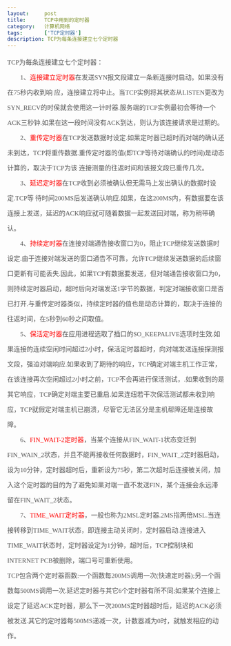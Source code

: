 ```yaml
---
layout:     post
title:      TCP中用到的定时器
category:   计算机网络
tags:       ['TCP定时器']
description: TCP为每条连接建立七个定时器
---
```



<div id="article_content" class="article_content clearfix">
            <link rel="stylesheet" href="https://csdnimg.cn/release/phoenix/template/css/ck_htmledit_views-833878f763.css">
                                        <link rel="stylesheet" href="https://csdnimg.cn/release/phoenix/template/css/ck_htmledit_views-833878f763.css">
                <div class="htmledit_views" id="content_views">
                                            
<span style="color:rgb(85,85,85);font-family:'microsoft yahei';font-size:15px;line-height:35px;">TCP为每条连接建立七个定时器：<br>
&nbsp; &nbsp; &nbsp; &nbsp; 1、<span style="color:rgb(255,0,0);">连接建立定时器</span></span><span style="color:rgb(85,85,85);font-family:'microsoft yahei';font-size:15px;line-height:35px;">在发送SYN报文段建立一条新连接时启动。如果没有在75秒内收到响 应，连接建立将中止。当TCP实例将其状态从LISTEN更改为SYN_RECV的时侯就会使用这一计时器.服务端的TCP实例最初会等待一个ACK三秒钟.如果在这一段时间没有ACK到达，则认为该连接请求是过期的。</span><br style="color:rgb(85,85,85);font-family:'microsoft yahei';font-size:15px;line-height:35px;"><span style="color:rgb(85,85,85);font-family:'microsoft yahei';font-size:15px;line-height:35px;">&nbsp; &nbsp; &nbsp;&nbsp;</span><span style="color:rgb(85,85,85);font-family:'microsoft yahei';font-size:15px;line-height:35px;">&nbsp;&nbsp;2、<span style="color:rgb(255,0,0);">重传定时器</span></span><span style="color:rgb(85,85,85);font-family:'microsoft yahei';font-size:15px;line-height:35px;">在TCP发送数据时设定.如果定时器已超时而对端的确认还未到达，TCP将重传数据.重传定时器的值(即TCP等待对端确认的时间)是动态计算的，取决于TCP为该
 连接测量的往返时间和该报文段已重传几次。</span><br style="color:rgb(85,85,85);font-family:'microsoft yahei';font-size:15px;line-height:35px;"><span style="color:rgb(85,85,85);font-family:'microsoft yahei';font-size:15px;line-height:35px;">&nbsp; &nbsp; &nbsp;&nbsp;</span><span style="color:rgb(85,85,85);font-family:'microsoft yahei';font-size:15px;line-height:35px;">&nbsp;&nbsp;3、<span style="color:rgb(255,0,0);">延迟定时器</span></span><span style="color:rgb(85,85,85);font-family:'microsoft yahei';font-size:15px;line-height:35px;">在TCP收到必须被确认但无需马上发出确认的数据时设定.TCP等
 待时间200MS后发送确认响应.如果，在这200MS内，有数据要在该连接上发送，延迟的ACK响应就可随着数据一起发送回对端，称为稍带确认。</span><br style="color:rgb(85,85,85);font-family:'microsoft yahei';font-size:15px;line-height:35px;"><span style="color:rgb(85,85,85);font-family:'microsoft yahei';font-size:15px;line-height:35px;">&nbsp; &nbsp; &nbsp; &nbsp;&nbsp;</span><span style="color:rgb(85,85,85);font-family:'microsoft yahei';font-size:15px;line-height:35px;">4、<span style="color:rgb(255,0,0);">持续定时器</span></span><span style="color:rgb(85,85,85);font-family:'microsoft yahei';font-size:15px;line-height:35px;">在连接对端通告接收窗口为0，阻止TCP继续发送数据时设定.由于连接对端发送的窗口通告不可靠，允许TCP继续发送数据的后续窗口更新有可能丢失.因此，如果TCP有数据要发送，但对端通告接收窗口为0，则持续定时器启动，超时后向对端发送1字节的数据，判定对端接收窗口是否已打开.与重传定时器类似，持续定时器的值也是动态计算的，取决于连接的往返时间，在5秒到60秒之间取值。</span><br style="color:rgb(85,85,85);font-family:'microsoft yahei';font-size:15px;line-height:35px;"><span style="color:rgb(85,85,85);font-family:'microsoft yahei';font-size:15px;line-height:35px;">&nbsp; &nbsp; &nbsp; &nbsp;</span><span style="color:rgb(85,85,85);font-family:'microsoft yahei';font-size:15px;line-height:35px;">&nbsp;5、<span style="color:rgb(255,0,0);">保活定时器</span></span><span style="color:rgb(85,85,85);font-family:'microsoft yahei';font-size:15px;line-height:35px;">在应用进程选取了插口的SO_KEEPALIVE选项时生效.如果连接的连续空闲时间超过2小时，保活定时器超时，向对端发送连接探测报文段，强迫对端响应.如果收到了期待的响应，TCP确定对端主机工作正常，在该连接再次空闲超过2小时之前，TCP不会再进行保活测试，.如果收到的是其它响应，TCP确定对端主要已重启.如果连纽若干次保活测试都未收到响应，TCP就假定对端主机已崩溃，尽管它无法区分是主机帮障还是连接故障。</span><br style="color:rgb(85,85,85);font-family:'microsoft yahei';font-size:15px;line-height:35px;"><span style="color:rgb(85,85,85);font-family:'microsoft yahei';font-size:15px;line-height:35px;">&nbsp; &nbsp; &nbsp; &nbsp;&nbsp;</span><span style="color:rgb(85,85,85);font-family:'microsoft yahei';font-size:15px;line-height:35px;">6、<span style="color:rgb(255,0,0);">FIN_WAIT-2定时器</span></span><span style="color:rgb(85,85,85);font-family:'microsoft yahei';font-size:15px;line-height:35px;">，当某个连接从FIN_WAIT-1状态变迁到FIN_WAIN_2状态，并且不能再接收任何数据时，FIN_WAIT_2定时器启动，设为10分钟，定时器超时后，重新设为75秒，第二次超时后连接被关闭，加入这个定时器的目的为了避免如果对端一直不发送FIN，某个连接会永远滞留在FIN_WAIT_2状态。</span><br style="color:rgb(85,85,85);font-family:'microsoft yahei';font-size:15px;line-height:35px;"><span style="color:rgb(85,85,85);font-family:'microsoft yahei';font-size:15px;line-height:35px;">&nbsp; &nbsp; &nbsp; &nbsp;</span><span style="color:rgb(85,85,85);font-family:'microsoft yahei';font-size:15px;line-height:35px;">&nbsp;7、<span style="color:rgb(255,0,0);">TIME_WAIT定时器</span></span><span style="color:rgb(85,85,85);font-family:'microsoft yahei';font-size:15px;line-height:35px;">，一般也称为2MSL定时器.2MS指两倍MSL.当连接转移到TIME_WAIT状态，即连接主动关闭时，定时器启动.连接进入TIME_WAIT状态时，定时器设定为1分钟，超时后，TCP控制块和INTERNET
 PCB被删除，端口号可重新使用。</span><br style="color:rgb(85,85,85);font-family:'microsoft yahei';font-size:15px;line-height:35px;"><span style="color:rgb(85,85,85);font-family:'microsoft yahei';font-size:15px;line-height:35px;">TCP包含两个定时器函数:一个函数每200MS调用一次(快速定时器);另一个函数每500MS调用一次.延迟定时器与其它6个定时器有所不同;如果某个连接上设定了延迟ACK定时器，那么下一次200MS定时器超时后，延迟的ACK必须被发送.其它的定时器每500MS递减一次，计数器减为0时，就触发相应的动作。</span>
